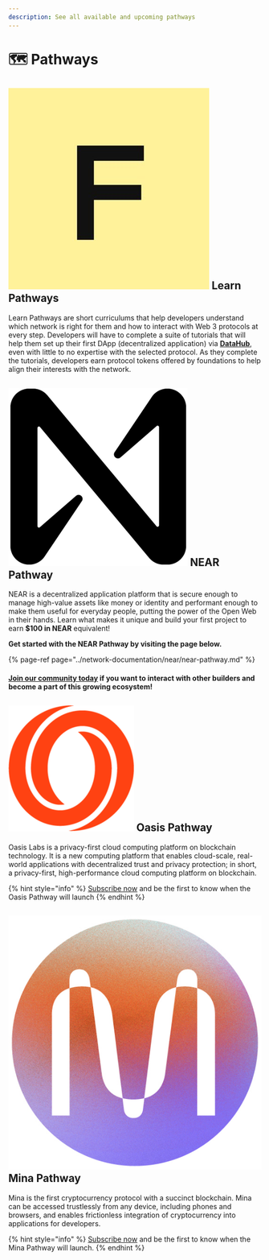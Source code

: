 ```yaml
---
description: See all available and upcoming pathways
---
```


# 🗺 Pathways

## ![](../.gitbook/assets/vhhp1wl4_400x400-1-.jpg) Learn Pathways

Learn Pathways are short curriculums that help developers understand which network is right for them and how to interact with Web 3 protocols at every step. Developers will have to complete a suite of tutorials that will help them set up their first DApp \(decentralized application\) via [**DataHub**](https://datahub.figment.io/sign_up), even with little to no expertise with the selected protocol. As they complete the tutorials, developers earn protocol tokens offered by foundations to help align their interests with the network. 

## ![](../.gitbook/assets/tnear_icon_1.png) NEAR Pathway 

NEAR is a decentralized application platform that is secure enough to manage high-value assets like money or identity and performant enough to make them useful for everyday people, putting the power of the Open Web in their hands. Learn what makes it unique and build your first project to earn **$100 in NEAR** equivalent! 

**Get started with the NEAR Pathway by visiting the page below.** 

{% page-ref page="../network-documentation/near/near-pathway.md" %}

#### [Join our community today](https://discord.gg/fszyM7K) if you want to interact with other builders and become a part of this growing ecosystem! 

## ![](../.gitbook/assets/oasis-1-.png)  Oasis Pathway 

Oasis Labs is a privacy-first cloud computing platform on blockchain technology. It is a new computing platform that enables cloud-scale, real-world applications with decentralized trust and privacy protection; in short, a privacy-first, high-performance cloud computing platform on blockchain.

{% hint style="info" %}
[Subscribe now](https://datahub.figment.io/subscribe) and be the first to know when the Oasis Pathway will launch
{% endhint %}

## ![](../.gitbook/assets/mina_tokenmark_circle_primary_small.jpg) Mina Pathway 

Mina is the first cryptocurrency protocol with a succinct blockchain. Mina can be accessed trustlessly from any device, including phones and browsers, and enables frictionless integration of cryptocurrency into applications for developers.

{% hint style="info" %}
[Subscribe now](https://datahub.figment.io/subscribe) and be the first to know when the Mina Pathway will launch.
{% endhint %}

